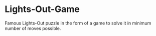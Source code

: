 # Lights-Out-Game
Famous Lights-Out puzzle in the form of a game to solve it in minimum number of moves possible.
